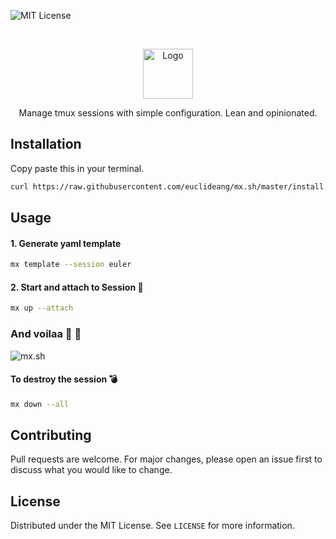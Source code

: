 
![MIT License][license-shield]

<!-- PROJECT LOGO -->
<br />
<p align="center">
  <a href="https://github.com/othneildrew/Best-README-Template">
    <img src="https://i.imgur.com/UhJQb7x.png" alt="Logo" width="80" height="80">
  </a>
  <p align="center">
	Manage tmux sessions with simple configuration. Lean and  opinionated.
    <br />
  </p>
</p>

## Installation

Copy paste this in your terminal.

```bash
curl https://raw.githubusercontent.com/euclideang/mx.sh/master/install.sh | bash
```

## Usage
#### 1. Generate yaml template
```bash
mx template --session euler
```
#### 2. Start and attach to Session 🚀
```bash
mx up --attach
```

### And voilaa 🎉  🎉

![mx.sh](https://imgur.com/9WvDOeI.png)

#### To destroy the session  💣
```bash
mx down --all
```
##
## Contributing
Pull requests are welcome. For major changes, please open an issue first to discuss what you would like to change.

<!-- LICENSE -->
## License

Distributed under the MIT License. See `LICENSE` for more information.




[license-shield]: https://img.shields.io/github/license/othneildrew/Best-README-Template.svg?style=flat-square
